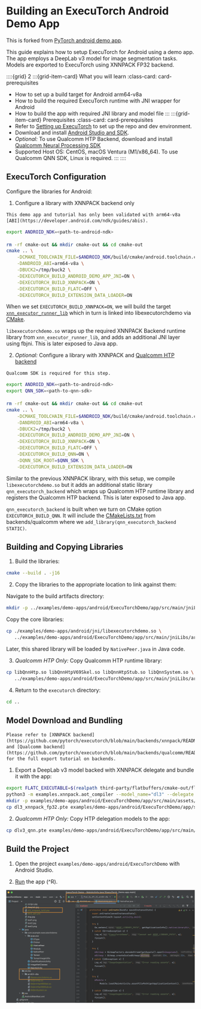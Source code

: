 # Building an ExecuTorch Android Demo App

This is forked from [PyTorch android demo app](https://github.com/pytorch/android-demo-app).

This guide explains how to setup ExecuTorch for Android using a demo app. The app employs a DeepLab v3 model for image segmentation tasks. Models are exported to ExecuTorch using XNNPACK FP32 backend.

::::{grid} 2
:::{grid-item-card}  What you will learn
:class-card: card-prerequisites
* How to set up a build target for Android arm64-v8a
* How to build the required ExecuTorch runtime with JNI wrapper for Android
* How to build the app with required JNI library and model file
:::
:::{grid-item-card} Prerequisites
:class-card: card-prerequisites
* Refer to [Setting up ExecuTorch](getting-started-setup.md) to set up the repo and dev environment.
* Download and install [Android Studio and SDK](https://developer.android.com/studio).
* *Optional:* To use Qualcomm HTP Backend, download and install [Qualcomm Neural Processing SDK](https://developer.qualcomm.com/software/qualcomm-neural-processing-sdk)
* Supported Host OS: CentOS, macOS Ventura (M1/x86_64). To use Qualcomm QNN SDK, Linux is required.
:::
::::

## ExecuTorch Configuration

Configure the libraries for Android:

1. Configure a library with XNNPACK backend only

```{note}
This demo app and tutorial has only been validated with arm64-v8a [ABI](https://developer.android.com/ndk/guides/abis).
```

```bash
export ANDROID_NDK=<path-to-android-ndk>

rm -rf cmake-out && mkdir cmake-out && cd cmake-out
cmake .. \
    -DCMAKE_TOOLCHAIN_FILE=$ANDROID_NDK/build/cmake/android.toolchain.cmake \
    -DANDROID_ABI=arm64-v8a \
    -DBUCK2=/tmp/buck2 \
    -DEXECUTORCH_BUILD_ANDROID_DEMO_APP_JNI=ON \
    -DEXECUTORCH_BUILD_XNNPACK=ON \
    -DEXECUTORCH_BUILD_FLATC=OFF \
    -DEXECUTORCH_BUILD_EXTENSION_DATA_LOADER=ON
```

When we set `EXECUTORCH_BUILD_XNNPACK=ON`, we will build the target [`xnn_executor_runner_lib`](https://github.com/pytorch/executorch/blob/main/backends/xnnpack/CMakeLists.txt) which in turn is linked into libexecutorchdemo via [CMake](https://github.com/pytorch/executorch/blob/main/examples/demo-apps/android/jni/CMakeLists.txt).

`libexecutorchdemo.so` wraps up the required XNNPACK Backend runtime library from `xnn_executor_runner_lib`, and adds an additional JNI layer using fbjni. This is later exposed to Java app.

2. *Optional:* Configure a library with XNNPACK and [Qualcomm HTP backend](https://github.com/pytorch/executorch/blob/main/backends/qualcomm/README.md)

```{note}
Qualcomm SDK is required for this step.
```

```bash
export ANDROID_NDK=<path-to-android-ndk>
export QNN_SDK=<path-to-qnn-sdk>

rm -rf cmake-out && mkdir cmake-out && cd cmake-out
cmake .. \
    -DCMAKE_TOOLCHAIN_FILE=$ANDROID_NDK/build/cmake/android.toolchain.cmake \
    -DANDROID_ABI=arm64-v8a \
    -DBUCK2=/tmp/buck2 \
    -DEXECUTORCH_BUILD_ANDROID_DEMO_APP_JNI=ON \
    -DEXECUTORCH_BUILD_XNNPACK=ON \
    -DEXECUTORCH_BUILD_FLATC=OFF \
    -DEXECUTORCH_BUILD_QNN=ON \
    -DQNN_SDK_ROOT=$QNN_SDK \
    -DEXECUTORCH_BUILD_EXTENSION_DATA_LOADER=ON
```

Similar to the previous XNNPACK library, with this setup, we compile `libexecutorchdemo.so` but it adds an additional static library `qnn_executorch_backend` which wraps up Qualcomm HTP runtime library and registers the Qualcomm HTP backend. This is later exposed to Java app.

`qnn_executorch_backend` is built when we turn on CMake option `EXECUTORCH_BUILD_QNN`. It will include the [CMakeLists.txt](https://github.com/pytorch/executorch/blob/main/backends/qualcomm/CMakeLists.txt) from backends/qualcomm where we `add_library(qnn_executorch_backend STATIC)`.

## Building and Copying Libraries

1. Build the libraries:

```bash
cmake --build . -j16
```

2. Copy the libraries to the appropriate location to link against them:

Navigate to the build artifacts directory:

```bash
mkdir -p ../examples/demo-apps/android/ExecuTorchDemo/app/src/main/jniLibs/arm64-v8a
```

Copy the core libraries:

```bash
cp ./examples/demo-apps/android/jni/libexecutorchdemo.so \
   ../examples/demo-apps/android/ExecuTorchDemo/app/src/main/jniLibs/arm64-v8a
```

Later, this shared library will be loaded by `NativePeer.java` in Java code.

3. *Qualcomm HTP Only:* Copy Qualcomm HTP runtime library:

```bash
cp libQnnHtp.so libQnnHtpV69Skel.so libQnnHtpStub.so libQnnSystem.so \
   ../examples/demo-apps/android/ExecuTorchDemo/app/src/main/jniLibs/arm64-v8a
```

4. Return to the `executorch` directory:

```bash
cd ..
```

## Model Download and Bundling

```{note}
Please refer to [XNNPACK backend](https://github.com/pytorch/executorch/blob/main/backends/xnnpack/README.md) and [Qualcomm backend](https://github.com/pytorch/executorch/blob/main/backends/qualcomm/README.md) for the full export tutorial on backends.
```

1. Export a DeepLab v3 model backed with XNNPACK delegate and bundle it with the app:

```bash
export FLATC_EXECUTABLE=$(realpath third-party/flatbuffers/cmake-out/flatc)
python3 -m examples.xnnpack.aot_compiler --model_name="dl3" --delegate
mkdir -p examples/demo-apps/android/ExecuTorchDemo/app/src/main/assets/
cp dl3_xnnpack_fp32.pte examples/demo-apps/android/ExecuTorchDemo/app/src/main/assets/
```

2. *Qualcomm HTP Only:* Copy HTP delegation models to the app:

```bash
cp dlv3_qnn.pte examples/demo-apps/android/ExecuTorchDemo/app/src/main/assets/
```

## Build the Project

1. Open the project `examples/demo-apps/android/ExecuTorchDemo` with Android Studio.

2. [Run](https://developer.android.com/studio/run) the app (^R).

<img src="_static/img/android_studio.png" alt="Android Studio View" /><br>

